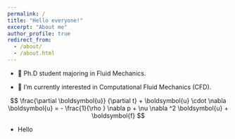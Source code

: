 ```yaml
---
permalink: /
title: "Hello everyone!"
excerpt: "About me"
author_profile: true
redirect_from: 
  - /about/
  - /about.html
---
```



- 👋 Ph.D student majoring in Fluid Mechanics.

- 🌱 I’m currently interested in Computational Fluid Mechanics (CFD).

$$
\frac{\partial \boldsymbol{u}}
  {\partial t}  + 
  \boldsymbol{u} \cdot   \nabla \boldsymbol{u} = - \frac{1}{\rho } \nabla  p + \nu \nabla ^2 \boldsymbol{u} + \boldsymbol{f}
$$

- Hello